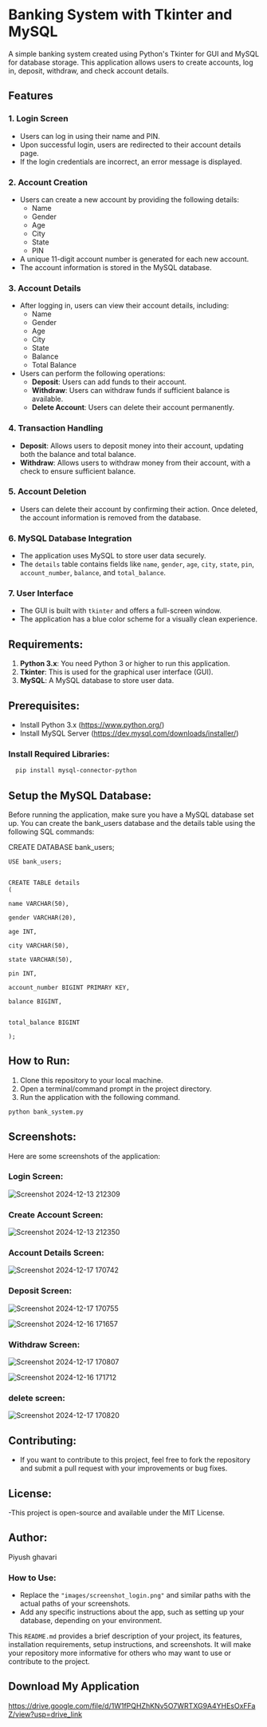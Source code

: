 # Banking System with Tkinter and MySQL

A simple banking system created using Python's Tkinter for GUI and MySQL for database storage. This application allows users to create accounts, log in, deposit, withdraw, and check account details.

## Features

### 1. **Login Screen**
   - Users can log in using their name and PIN.
   - Upon successful login, users are redirected to their account details page.
   - If the login credentials are incorrect, an error message is displayed.

### 2. **Account Creation**
   - Users can create a new account by providing the following details:
     - Name
     - Gender
     - Age
     - City
     - State
     - PIN
   - A unique 11-digit account number is generated for each new account.
   - The account information is stored in the MySQL database.

### 3. **Account Details**
   - After logging in, users can view their account details, including:
     - Name
     - Gender
     - Age
     - City
     - State
     - Balance
     - Total Balance
   - Users can perform the following operations:
     - **Deposit**: Users can add funds to their account.
     - **Withdraw**: Users can withdraw funds if sufficient balance is available.
     - **Delete Account**: Users can delete their account permanently.

### 4. **Transaction Handling**
   - **Deposit**: Allows users to deposit money into their account, updating both the balance and total balance.
   - **Withdraw**: Allows users to withdraw money from their account, with a check to ensure sufficient balance.

### 5. **Account Deletion**
   - Users can delete their account by confirming their action. Once deleted, the account information is removed from the database.

### 6. **MySQL Database Integration**
   - The application uses MySQL to store user data securely.
   - The `details` table contains fields like `name`, `gender`, `age`, `city`, `state`, `pin`, `account_number`, `balance`, and `total_balance`.

### 7. **User Interface**
   - The GUI is built with `tkinter` and offers a full-screen window.
   - The application has a blue color scheme for a visually clean experience.

## Requirements:
1. **Python 3.x**: You need Python 3 or higher to run this application.
2. **Tkinter**: This is used for the graphical user interface (GUI).
3. **MySQL**: A MySQL database to store user data.

## Prerequisites:
- Install Python 3.x (https://www.python.org/)
- Install MySQL Server (https://dev.mysql.com/downloads/installer/)

### Install Required Libraries:

```bash
  pip install mysql-connector-python
```

## Setup the MySQL Database:
Before running the application, make sure you have a MySQL database set up. You can create the bank_users database and the details table using the following SQL commands:


CREATE DATABASE bank_users;

  
    USE bank_users;
  

    CREATE TABLE details 
    (
  
    name VARCHAR(50),
    
    gender VARCHAR(20),
    
    age INT,
    
    city VARCHAR(50),
    
    state VARCHAR(50),
    
    pin INT,
    
    account_number BIGINT PRIMARY KEY,
    
    balance BIGINT,
    
    
    total_balance BIGINT
   
    );


## How to Run:
1. Clone this repository to your local machine.
2. Open a terminal/command prompt in the project directory.
3. Run the application with the following command.
 ```bash
 python bank_system.py
```
## Screenshots:
  Here are some screenshots of the application:
  
  ### Login Screen:
  
  ![Screenshot 2024-12-13 212309](https://github.com/user-attachments/assets/3f017eed-a61c-4e49-a875-eda8f21c4fdb)


  ### Create Account Screen:
  
  
  ![Screenshot 2024-12-13 212350](https://github.com/user-attachments/assets/6e7502e8-ef32-49ea-91af-a35afb1a490b)


  ### Account Details Screen:
  
  
![Screenshot 2024-12-17 170742](https://github.com/user-attachments/assets/9281a509-b2e9-4bd6-9f37-f0f5e8ab49c1)


  ### Deposit Screen:
  


![Screenshot 2024-12-17 170755](https://github.com/user-attachments/assets/e0712ef7-f35a-494c-961b-5b5a1f15bd05)




![Screenshot 2024-12-16 171657](https://github.com/user-attachments/assets/726408a5-59af-4c21-9662-e77fffaf7369)






  ### Withdraw Screen:
  


   ![Screenshot 2024-12-17 170807](https://github.com/user-attachments/assets/8a07fde7-3f9b-46bf-a720-39bfe4ba6a2c)





  ![Screenshot 2024-12-16 171712](https://github.com/user-attachments/assets/82806bdf-596a-4316-b764-7e08decd74d8)


### delete screen:


   ![Screenshot 2024-12-17 170820](https://github.com/user-attachments/assets/5ac0532e-874f-4f0a-ad62-7c3f81be2f5b)


## Contributing:
 - If you want to contribute to this project, feel free to fork the repository and submit a pull request with your improvements or bug fixes.

## License:
-This project is open-source and available under the MIT License.


## Author:
Piyush ghavari


### How to Use:
- Replace the `"images/screenshot_login.png"` and similar paths with the actual paths of your screenshots.
- Add any specific instructions about the app, such as setting up your database, depending on your environment.

This `README.md` provides a brief description of your project, its features, installation requirements, setup instructions, and screenshots. It will make your repository more informative for others who may want to use or contribute to the project.


## Download My Application

https://drive.google.com/file/d/1W1fPQHZhKNv5O7WRTXG9A4YHEsOxFFaZ/view?usp=drive_link






